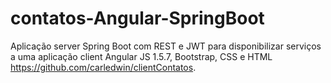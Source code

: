 # contatos-Angular-SpringBoot

Aplicação server Spring Boot com REST e JWT para disponibilizar serviços a uma aplicação client Angular JS 1.5.7, Bootstrap, CSS e HTML https://github.com/carledwin/clientContatos.
